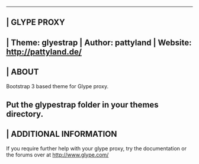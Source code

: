 --------------------------------------------------------------------------------
| GLYPE PROXY
--------------------------------------------------------------------------------
| Theme: glyestrap
| Author: pattyland
| Website: http://pattyland.de/
--------------------------------------------------------------------------------
| ABOUT
--------------------------------------------------------------------------------
 Bootstrap 3 based theme for Glype proxy.
 
 Put the glypestrap folder in your themes directory.
--------------------------------------------------------------------------------
| ADDITIONAL INFORMATION
--------------------------------------------------------------------------------
 If you require further help with your glype proxy, try the documentation or the
 forums over at http://www.glype.com/
